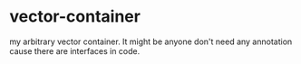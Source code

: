 # vector-container

my arbitrary vector container. It might be anyone don't need any annotation cause there are interfaces in code.
